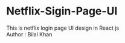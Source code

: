 # Netflix-Sigin-Page-UI
 This is netflix login page UI design in React js 
 <br/>
 Author : Bilal Khan
